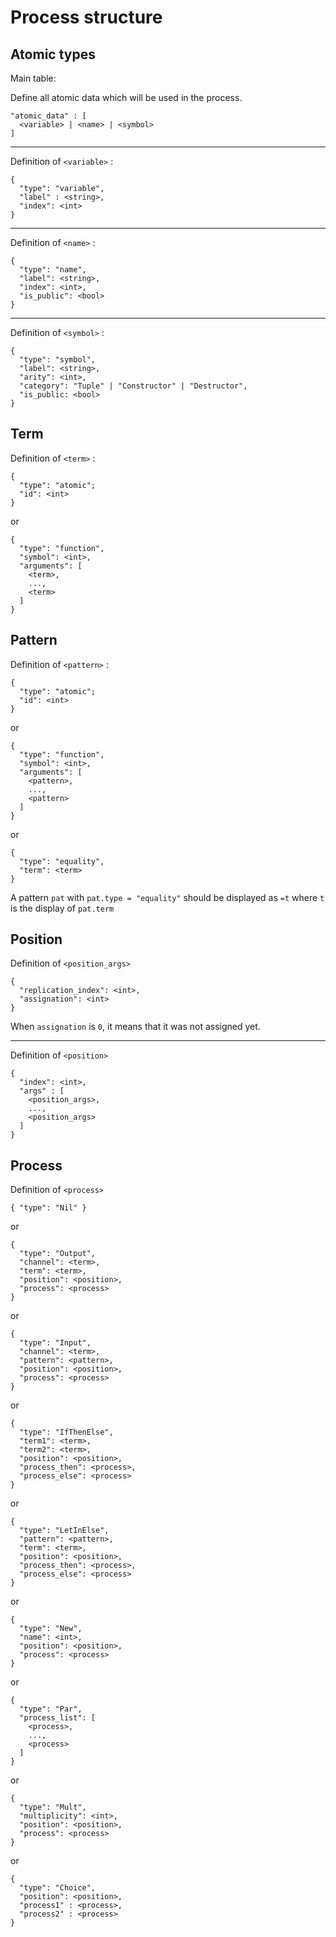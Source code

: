 # Process structure

## Atomic types

Main table:

Define all atomic data which will be used in the process.

```
"atomic_data" : [
  <variable> | <name> | <symbol>
]
```

-----

Definition of `<variable>` :

```
{
  "type": "variable",
  "label" : <string>,
  "index": <int>
}
```

-----

Definition of `<name>` :

```
{
  "type": "name",
  "label": <string>,
  "index": <int>,
  "is_public": <bool>
}
```

-----

Definition of `<symbol>` :

```
{
  "type": "symbol",
  "label": <string>,
  "arity": <int>,
  "category": "Tuple" | "Constructor" | "Destructor",
  "is_public: <bool>
}
```

## Term

Definition of `<term>` :

```
{
  "type": "atomic";
  "id": <int>
}
```
or
```
{
  "type": "function",
  "symbol": <int>,
  "arguments": [
    <term>,
    ...,
    <term>
  ]
}
```

## Pattern

Definition of `<pattern>` :

```
{
  "type": "atomic";
  "id": <int>
}
```
or
```
{
  "type": "function",
  "symbol": <int>,
  "arguments": [
    <pattern>,
    ...,
    <pattern>
  ]
}
```
or
```
{
  "type": "equality",
  "term": <term>
}
```

A pattern `pat` with `pat.type = "equality"` should be displayed
as `=t` where `t` is the display of `pat.term`

## Position

Definition of `<position_args>`

```
{
  "replication_index": <int>,
  "assignation": <int>
}
```

When `assignation` is `0`, it means that it was not assigned yet.

-----

Definition of `<position>`

```
{
  "index": <int>,
  "args" : [
    <position_args>,
    ...,
    <position_args>
  ]
}
```

## Process

Definition of `<process>`

```
{ "type": "Nil" }
```
or
```
{
  "type": "Output",
  "channel": <term>,
  "term": <term>,
  "position": <position>,
  "process": <process>
}
```
or
```
{
  "type": "Input",
  "channel": <term>,
  "pattern": <pattern>,
  "position": <position>,
  "process": <process>
}
```
or
```
{
  "type": "IfThenElse",
  "term1": <term>,
  "term2": <term>,
  "position": <position>,
  "process_then": <process>,
  "process_else": <process>
}
```
or
```
{
  "type": "LetInElse",
  "pattern": <pattern>,
  "term": <term>,
  "position": <position>,
  "process_then": <process>,
  "process_else": <process>
}
```
or
```
{
  "type": "New",
  "name": <int>,
  "position": <position>,
  "process": <process>
}
```
or
```
{
  "type": "Par",
  "process_list": [
    <process>,
    ...,
    <process>
  ]
}
```
or
```
{
  "type": "Mult",
  "multiplicity": <int>,
  "position": <position>,
  "process": <process>
}
```
or
```
{
  "type": "Choice",
  "position": <position>,
  "process1" : <process>,
  "process2" : <process>
}
```
